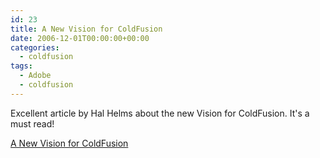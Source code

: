 ```yaml
---
id: 23
title: A New Vision for ColdFusion
date: 2006-12-01T00:00:00+00:00
categories:
  - coldfusion
tags:
  - Adobe
  - coldfusion
---
```

Excellent article by Hal Helms about the new Vision for ColdFusion. It's a must read!

<a href="http://www.fusionauthority.com/views/4649-a-new-vision-for-coldfusion.cfm?original_url=/views/4649-a-new-vision-for-coldfusion.htm" target="_blank" class="broken_link">A New Vision for ColdFusion</a>
